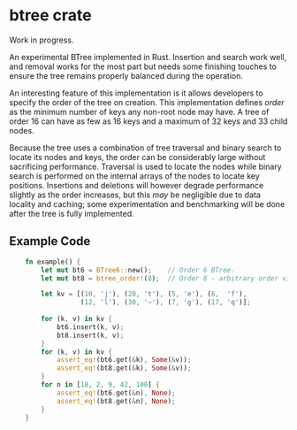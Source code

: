 # btree crate

Work in progress.

An experimental BTree implemented in Rust. Insertion and search work well, and
removal works for the most part but needs some finishing touches to ensure
the tree remains properly balanced during the operation.

An interesting feature of this implementation is it allows developers to specify
the order of the tree on creation. This implementation defines *order* as the 
minimum number of keys any non-root node may have. A tree of order 16 can have 
as few as 16 keys and a maximum of 32 keys and 33 child nodes.

Because the tree uses a combination of tree traversal and binary search to
locate its nodes and keys, the order can be considerably large without 
sacrificing performance. Traversal is used to locate the nodes while binary 
search is performed on the internal arrays of the nodes to locate key positions. 
Insertions and deletions will however degrade performance slightly as 
the order increases, but this *may* be negligible due to data locality and 
caching; some experimentation and benchmarking will be done after the tree
is fully implemented.


## Example Code

```rust
    fn example() {
        let mut bt6 = BTree6::new();    // Order 6 BTree.
        let mut bt8 = btree_order!(8);  // Order 8 - arbitrary order via macro.

        let kv = [(10, 'j'), (20, 't'), (5, 'e'), (6,  'f'), 
                  (12, 'l'), (30, '~'), (7, 'g'), (17, 'q')];
    
        for (k, v) in kv {
            bt6.insert(k, v);
            bt8.insert(k, v);
        }
        for (k, v) in kv {
            assert_eq!(bt6.get(&k), Some(&v));
            assert_eq!(bt8.get(&k), Some(&v));
        }
        for n in [18, 2, 9, 42, 100] {
            assert_eq!(bt6.get(&n), None);
            assert_eq!(bt8.get(&n), None);
        }        
    }
```
